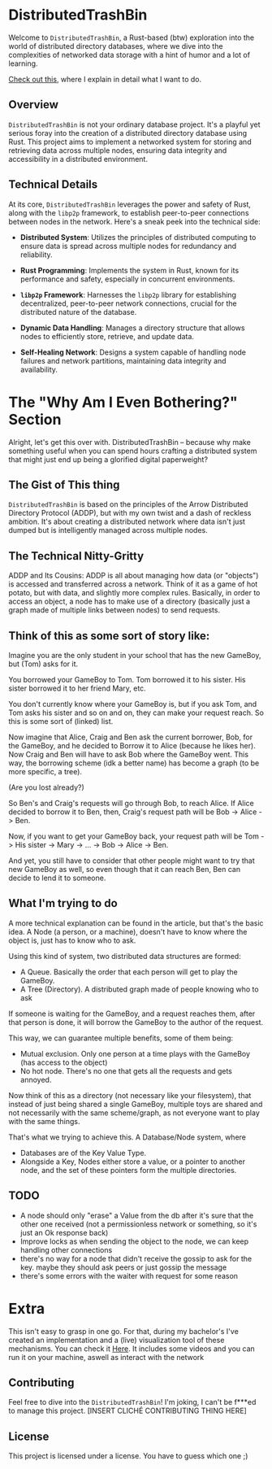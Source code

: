 # DistributedTrashBin

Welcome to `DistributedTrashBin`, a Rust-based (btw) exploration into the world of distributed directory databases, where we dive into the complexities of networked data storage with a hint of humor and a lot of learning.

[Check out this](https://jamusti.co/making-a-distributed-directory-database/), where I explain in detail what I want to do.


## Overview

`DistributedTrashBin` is not your ordinary database project. It's a playful yet serious foray into the creation of a distributed directory database using Rust. This project aims to implement a networked system for storing and retrieving data across multiple nodes, ensuring data integrity and accessibility in a distributed environment.

## Technical Details

At its core, `DistributedTrashBin` leverages the power and safety of Rust, along with the `libp2p` framework, to establish peer-to-peer connections between nodes in the network. Here's a sneak peek into the technical side:

- **Distributed System**: Utilizes the principles of distributed computing to ensure data is spread across multiple nodes for redundancy and reliability.

- **Rust Programming**: Implements the system in Rust, known for its performance and safety, especially in concurrent environments.

- **`libp2p` Framework**: Harnesses the `libp2p` library for establishing decentralized, peer-to-peer network connections, crucial for the distributed nature of the database.

- **Dynamic Data Handling**: Manages a directory structure that allows nodes to efficiently store, retrieve, and update data.

- **Self-Healing Network**: Designs a system capable of handling node failures and network partitions, maintaining data integrity and availability.


# The "Why Am I Even Bothering?" Section
Alright, let's get this over with. DistributedTrashBin – because why make something useful when you can spend hours crafting a distributed system that might just end up being a glorified digital paperweight?

## The Gist of This thing

`DistributedTrashBin` is based on the principles of the Arrow Distributed Directory Protocol (ADDP), but with my own twist and a dash of reckless ambition. It's about creating a distributed network where data isn't just dumped but is intelligently managed across multiple nodes.


## The Technical Nitty-Gritty
ADDP and Its Cousins: ADDP is all about managing how data (or "objects") is accessed and transferred across a network.
Think of it as a game of hot potato, but with data, and slightly more complex rules.
Basically, in order to access an object, a node has to make use of a directory (basically just a graph made of multiple links between nodes) to send requests.

## Think of this as some sort of story like:
Imagine you are the only student in your school that has the new GameBoy, but (Tom) asks for it.

You borrowed your GameBoy to Tom. Tom borrowed it to his sister. His sister borrowed it to her friend Mary, etc.

You don't currently know where your GameBoy is, but if you ask Tom, and Tom asks his sister and so on and on, they can make your request reach.
So this is some sort of (linked) list.

Now imagine that Alice, Craig and Ben ask the current borrower, Bob, for the GameBoy, and he decided to Borrow it to Alice (because he likes her). Now Craig and Ben will have to ask Bob where the GameBoy went.
This way, the borrowing scheme (idk a better name) has become a graph (to be more specific, a tree).

(Are you lost already?)

So Ben's and Craig's requests will go through Bob, to reach Alice.
If Alice decided to borrow it to Ben, then, Craig's request path will be Bob -> Alice -> Ben.


Now, if you want to get your GameBoy back, your request path will be Tom -> His sister -> Mary -> ... -> Bob -> Alice -> Ben.

And yet, you still have to consider that other people might want to try that new GameBoy as well, so even though that it can reach Ben, Ben can decide to lend it to someone.


## What I'm trying to do

A more technical explanation can be found in the article, but that's the basic idea.
A Node (a person, or a machine), doesn't have to know where the object is, just has to know who to ask.

Using this kind of system, two distributed data structures are formed:
- A Queue. Basically the order that each person will get to play the GameBoy.
- A Tree (Directory). A distributed graph made of people knowing who to ask

If someone is waiting for the GameBoy, and a request reaches them, after that person is done, it will borrow the GameBoy to the author of the request.

This way, we can guarantee multiple benefits, some of them being:
- Mutual exclusion. Only one person at a time plays with the GameBoy (has access to the object)
- No hot node. There's no one that gets all the requests and gets annoyed.


Now think of this as a directory (not necessary like your filesystem), that instead of just being shared a single GameBoy, multiple toys are shared and not necessarily with the same scheme/graph, as not everyone want to play with the same things.

That's what we trying to achieve this.
A Database/Node system, where
- Databases are of the Key Value Type.
- Alongside a Key, Nodes either store a value, or a pointer to another node, and the set of these pointers form the multiple directories.

## TODO
- A node should only "erase" a Value from the db after it's sure that the other one received (not a permissionless network or something, so it's just an Ok response back)
- Improve locks as when sending the object to the node, we can keep handling other connections
- there's no way for a node that didn't receive the gossip to ask for the key. maybe they should ask peers or just gossip the message
- there's some errors with the waiter with request for some reason

# Extra

This isn't easy to grasp in one go. For that, during my bachelor's I've created an implementation and a (live) visualization tool of these mechanisms. You can check it [Here](https://github.com/Gabulhas/Arrow-Distributed-Directory-Protocol). It includes some videos and you can run it on your machine, aswell as interact with the network

## Contributing

Feel free to dive into the `DistributedTrashBin`!
I'm joking, I can't be f***ed to manage this project.
[INSERT CLICHÉ CONTRIBUTING THING HERE]

## License

This project is licensed under a license. You have to guess which one ;)
